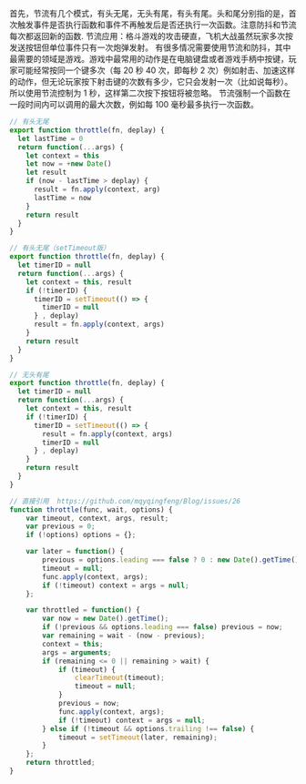 首先，节流有几个模式，有头无尾，无头有尾，有头有尾。头和尾分别指的是，首次触发事件是否执行函数和事件不再触发后是否还执行一次函数。注意防抖和节流每次都返回新的函数.
节流应用：格斗游戏的攻击硬直，飞机大战虽然玩家多次按发送按钮但单位事件只有一次炮弹发射。
有很多情况需要使用节流和防抖，其中最需要的领域是游戏。游戏中最常用的动作是在电脑键盘或者游戏手柄中按键，玩家可能经常按同一个键多次（每 20 秒 40 次，即每秒 2 次）例如射击、加速这样的动作，但无论玩家按下射击键的次数有多少，它只会发射一次（比如说每秒）。 所以使用节流控制为 1 秒，这样第二次按下按钮将被忽略。
节流强制一个函数在一段时间内可以调用的最大次数，例如每 100 毫秒最多执行一次函数。

```js
// 有头无尾
export function throttle(fn, deplay) {
  let lastTime = 0
  return function(...args) {
    let context = this
    let now = +new Date()
    let result
    if (now - lastTime > deplay) {
      result = fn.apply(context, arg)
      lastTime = now
    } 
    return result
  }
}
```
```js
// 有头无尾（setTimeout版）
export function throttle(fn, deplay) {
  let timerID = null
  return function(...args) {
    let context = this, result
    if (!timerID) {
      timerID = setTimeout(() => {
        timerID = null
      } , deplay)
      result = fn.apply(context, args)
    }
    return result
  }
}
```
```js
// 无头有尾
export function throttle(fn, deplay) {
  let timerID = null
  return function(...args) {
    let context = this, result
    if (!timerID) {
      timerID = setTimeout(() => {
        result = fn.apply(context, args)
        timerID = null
      } , deplay)
    }
    return result
  }
}
```
```js
// 直接引用  https://github.com/mqyqingfeng/Blog/issues/26
function throttle(func, wait, options) {
    var timeout, context, args, result;
    var previous = 0;
    if (!options) options = {};

    var later = function() {
        previous = options.leading === false ? 0 : new Date().getTime();
        timeout = null;
        func.apply(context, args);
        if (!timeout) context = args = null;
    };

    var throttled = function() {
        var now = new Date().getTime();
        if (!previous && options.leading === false) previous = now;
        var remaining = wait - (now - previous);
        context = this;
        args = arguments;
        if (remaining <= 0 || remaining > wait) {
            if (timeout) {
                clearTimeout(timeout);
                timeout = null;
            }
            previous = now;
            func.apply(context, args);
            if (!timeout) context = args = null;
        } else if (!timeout && options.trailing !== false) {
            timeout = setTimeout(later, remaining);
        }
    };
    return throttled;
}
```